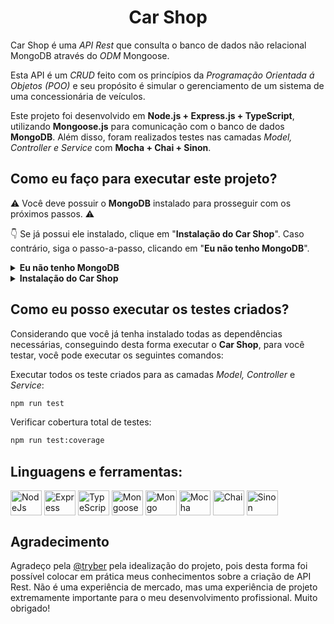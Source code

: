 <h1 align="center">Car Shop</h1>

Car Shop é uma *API Rest* que consulta o banco de dados não relacional MongoDB através do *ODM* Mongoose.

Esta API é um *CRUD* feito com os princípios da *Programação Orientada á Objetos (POO)* e seu propósito é simular o gerenciamento de um sistema de uma concessionária de veículos.

Este projeto foi desenvolvido em **Node.js + Express.js + TypeScript**, utilizando **Mongoose.js** para comunicação com o banco de dados **MongoDB**. Além disso, foram realizados testes nas camadas *Model, Controller e Service* com **Mocha + Chai + Sinon**.

## Como eu faço para executar este projeto?
⚠️ Você deve possuir o **MongoDB** instalado para prosseguir com os próximos passos. ⚠️

👇 Se já possui ele instalado, clique em "**Instalação do Car Shop**". Caso contrário, siga o passo-a-passo, clicando em "**Eu não tenho MongoDB**".

<details>
<summary><b>Eu não tenho MongoDB</b></summary>

Existem muitos tipos de instalações diferentes onde cada uma corresponde á um respectivo sistema operacional.

Clicando no link do com o nome do seu sistema operacional, você será direcionado para um tutorial da própria documentação do MongoDB.

[![Linux](https://img.shields.io/badge/Linux-FCC624?style=for-the-badge&logo=linux&logoColor=black)](https://www.mongodb.com/docs/manual/administration/install-on-linux/) [![macOS](https://img.shields.io/badge/mac%20os-000000?style=for-the-badge&logo=macos&logoColor=F0F0F0)](https://www.mongodb.com/docs/manual/tutorial/install-mongodb-on-os-x/) [![Windows](https://img.shields.io/badge/Windows-0078D6?style=for-the-badge&logo=windows&logoColor=white)](https://www.mongodb.com/docs/manual/tutorial/install-mongodb-on-windows/)

Depois disso, siga com a instalação do **Car Shop**.
</details>

<details>
<summary><b>Instalação do Car Shop</b></summary>

Clone o projeto na sua máquina local:
```bash
git clone git@github.com:Adolligit/car-shop.git
```

Entre na pasta **/car-shop** e instale as dependências:
```bash
cd /car-shop

npm install
```

Inicie a aplicação em modo de desenvolvimento:
```bash
npm run dev
```

</details>

## Como eu posso executar os testes criados?
Considerando que você já tenha instalado todas as dependências necessárias, conseguindo desta forma executar o **Car Shop**, para você testar, você pode executar os seguintes comandos:

Executar todos os teste criados para as camadas *Model, Controller* e *Service*:
```bash
npm run test
```

Verificar cobertura total de testes:
```bash
npm run test:coverage
```
##  Linguagens e ferramentas:
<div>
    <a href="https://nodejs.org/en/"><img align="center" alt="NodeJs" height="40" width="50" src="https://cdn.jsdelivr.net/gh/devicons/devicon/icons/nodejs/nodejs-original.svg"></a>
    <a href="https://expressjs.com/pt-br/"><img align="center" alt="Express" height="40" width="50" src="https://cdn.jsdelivr.net/gh/devicons/devicon/icons/express/express-original.svg"></a>
    <a href="https://www.typescriptlang.org/"><img align="center" alt="TypeScript" height="40" width="50" src="https://cdn.jsdelivr.net/gh/devicons/devicon/icons/typescript/typescript-original.svg"></a>
    <a href="https://mongoosejs.com/"><img align="center" alt="Mongoose" height="40" width="50" src="https://avatars.githubusercontent.com/u/7552965?s=280&v=4"></a>
    <a href="https://www.mongodb.com/"><img align="center" alt="Mongo" height="40" width="50" src="https://cdn.jsdelivr.net/gh/devicons/devicon/icons/mongodb/mongodb-plain-wordmark.svg"></a>
    <a href="https://mochajs.org/"><img align="center" alt="Mocha" height="40" width="50" src="https://cdn.jsdelivr.net/gh/devicons/devicon/icons/mocha/mocha-plain.svg"></a>
    <a href="https://www.chaijs.com/"><img align="center" alt="Chai" height="40" width="50" src="https://cdn.icon-icons.com/icons2/2699/PNG/512/chaijs_logo_icon_168435.png"></a>
    <a href="https://sinonjs.org/"><img align="center" alt="Sinon" height="40" width="50" src="https://avatars.githubusercontent.com/u/6570253?s=280&v=4"></a>
</div>

## Agradecimento
Agradeço pela [@tryber](https://github.com/tryber) pela idealização do projeto, pois desta forma foi possível colocar em prática meus conhecimentos sobre a criação de API Rest. Não é uma experiência de mercado, mas uma experiência de projeto extremamente importante para o meu desenvolvimento profissional. Muito obrigado!
